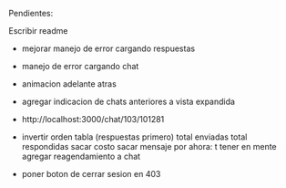 Pendientes:

Escribir readme

- mejorar manejo de error cargando respuestas
- manejo de error cargando chat
- animacion adelante atras
- agregar indicacion de chats anteriores a vista expandida
- http://localhost:3000/chat/103/101281

- invertir orden tabla (respuestas primero)
total enviadas
total respondidas
sacar costo
sacar mensaje por ahora: t
tener en mente agregar reagendamiento a chat

- poner boton de cerrar sesion en 403